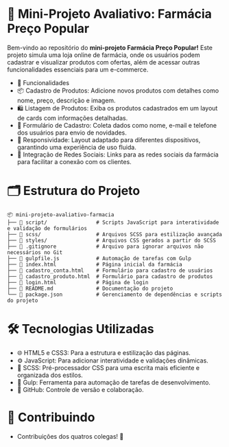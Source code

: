 # 🛒 Mini-Projeto Avaliativo: Farmácia Preço Popular

Bem-vindo ao repositório do **mini-projeto Farmácia Preço Popular!** Este projeto simula uma loja online de farmácia, onde os usuários podem cadastrar e visualizar produtos com ofertas, além de acessar outras funcionalidades essenciais para um e-commerce.

- 🚀 Funcionalidades
- 📦 Cadastro de Produtos: Adicione novos produtos com detalhes como nome, preço, descrição e imagem.
- 🛍️ Listagem de Produtos: Exiba os produtos cadastrados em um layout de cards com informações detalhadas.
- 📝 Formulário de Cadastro: Coleta dados como nome, e-mail e telefone dos usuários para envio de novidades.
- 📱 Responsividade: Layout adaptado para diferentes dispositivos, garantindo uma experiência de uso fluida.
- 🔗 Integração de Redes Sociais: Links para as redes sociais da farmácia para facilitar a conexão com os clientes.

# 🗂️ Estrutura do Projeto
```
📦 mini-projeto-avaliativo-farmacia
├── 📁 script/                # Scripts JavaScript para interatividade e validação de formulários
├── 📁 scss/                  # Arquivos SCSS para estilização avançada
├── 📁 styles/                # Arquivos CSS gerados a partir do SCSS
├── 📄 .gitignore             # Arquivo para ignorar arquivos não necessários no Git
├── 📄 gulpfile.js            # Automação de tarefas com Gulp
├── 📄 index.html             # Página inicial da farmácia
├── 📄 cadastro_conta.html    # Formulário para cadastro de usuários
├── 📄 cadastro_produto.html  # Formulário para cadastro de produtos
├── 📄 login.html             # Página de login
├── 📄 README.md              # Documentação do projeto
└── 📄 package.json           # Gerenciamento de dependências e scripts do projeto
```

# 🛠️ Tecnologias Utilizadas
- 🌐 HTML5 e CSS3: Para a estrutura e estilização das páginas.
- ⚙️ JavaScript: Para adicionar interatividade e validações dinâmicas.
- 🎨 SCSS: Pré-processador CSS para uma escrita mais eficiente e organizada dos estilos.
- 🔧 Gulp: Ferramenta para automação de tarefas de desenvolvimento.
- 🔄 GitHub: Controle de versão e colaboração.

# 👥 Contribuindo
- Contribuições dos quatros colegas! 🎉 
